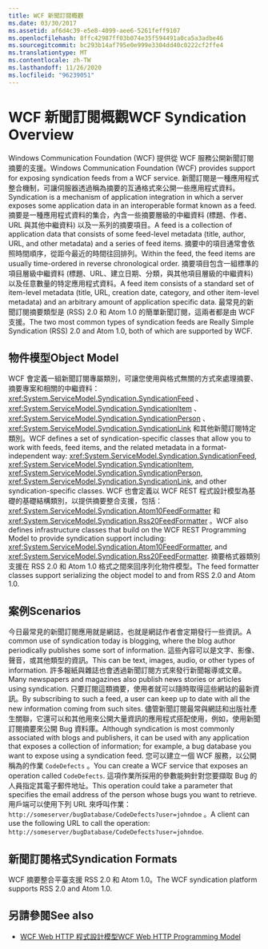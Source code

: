 ```yaml
---
title: WCF 新聞訂閱概觀
ms.date: 03/30/2017
ms.assetid: af6d4c39-e5e8-4099-aee6-5261feff9107
ms.openlocfilehash: 8ffc42987ff03b074e35f594491a0ca5a3adbe46
ms.sourcegitcommit: bc293b14af795e0e999e3304dd40c0222cf2ffe4
ms.translationtype: MT
ms.contentlocale: zh-TW
ms.lasthandoff: 11/26/2020
ms.locfileid: "96239051"
---
```

# <a name="wcf-syndication-overview"></a><span data-ttu-id="052b8-102">WCF 新聞訂閱概觀</span><span class="sxs-lookup"><span data-stu-id="052b8-102">WCF Syndication Overview</span></span>

<span data-ttu-id="052b8-103">Windows Communication Foundation (WCF) 提供從 WCF 服務公開新聞訂閱摘要的支援。</span><span class="sxs-lookup"><span data-stu-id="052b8-103">Windows Communication Foundation (WCF) provides support for exposing syndication feeds from a WCF service.</span></span> <span data-ttu-id="052b8-104">新聞訂閱是一種應用程式整合機制，可讓伺服器透過稱為摘要的互通格式來公開一些應用程式資料。</span><span class="sxs-lookup"><span data-stu-id="052b8-104">Syndication is a mechanism of application integration in which a server exposes some application data in an interoperable format known as a feed.</span></span> <span data-ttu-id="052b8-105">摘要是一種應用程式資料的集合，內含一些摘要層級的中繼資料 (標題、作者、URL 與其他中繼資料) 以及一系列的摘要項目。</span><span class="sxs-lookup"><span data-stu-id="052b8-105">A feed is a collection of application data that consists of some feed-level metadata (title, author, URL, and other metadata) and a series of feed items.</span></span> <span data-ttu-id="052b8-106">摘要中的項目通常會依照時間順序，從距今最近的時間往回排列。</span><span class="sxs-lookup"><span data-stu-id="052b8-106">Within the feed, the feed items are usually time-ordered in reverse chronological order.</span></span> <span data-ttu-id="052b8-107">摘要項目包含一組標準的項目層級中繼資料 (標題、URL、建立日期、分類，與其他項目層級的中繼資料) 以及任意數量的特定應用程式資料。</span><span class="sxs-lookup"><span data-stu-id="052b8-107">A feed item consists of a standard set of item-level metadata (title, URL, creation date, category, and other item-level metadata) and an arbitrary amount of application specific data.</span></span> <span data-ttu-id="052b8-108">最常見的新聞訂閱摘要類型是 (RSS) 2.0 和 Atom 1.0 的簡單新聞訂閱，這兩者都是由 WCF 支援。</span><span class="sxs-lookup"><span data-stu-id="052b8-108">The two most common types of syndication feeds are Really Simple Syndication (RSS) 2.0 and Atom 1.0, both of which are supported by WCF.</span></span>  
  
## <a name="object-model"></a><span data-ttu-id="052b8-109">物件模型</span><span class="sxs-lookup"><span data-stu-id="052b8-109">Object Model</span></span>  

 <span data-ttu-id="052b8-110">WCF 會定義一組新聞訂閱專屬類別，可讓您使用與格式無關的方式來處理摘要、摘要專案和相關的中繼資料： <xref:System.ServiceModel.Syndication.SyndicationFeed> 、 <xref:System.ServiceModel.Syndication.SyndicationItem> 、 <xref:System.ServiceModel.Syndication.SyndicationPerson> 、 <xref:System.ServiceModel.Syndication.SyndicationLink> 和其他新聞訂閱特定類別。</span><span class="sxs-lookup"><span data-stu-id="052b8-110">WCF defines a set of syndication-specific classes that allow you to work with feeds, feed items, and the related metadata in a format-independent way: <xref:System.ServiceModel.Syndication.SyndicationFeed>, <xref:System.ServiceModel.Syndication.SyndicationItem>, <xref:System.ServiceModel.Syndication.SyndicationPerson>, <xref:System.ServiceModel.Syndication.SyndicationLink>, and other syndication-specific classes.</span></span> <span data-ttu-id="052b8-111">WCF 也會定義以 WCF REST 程式設計模型為基礎的基礎結構類別，以提供摘要整合支援，包括： <xref:System.ServiceModel.Syndication.Atom10FeedFormatter> 和  <xref:System.ServiceModel.Syndication.Rss20FeedFormatter> 。</span><span class="sxs-lookup"><span data-stu-id="052b8-111">WCF also defines infrastructure classes that build on the WCF REST Programming Model to provide syndication support including: <xref:System.ServiceModel.Syndication.Atom10FeedFormatter>, and  <xref:System.ServiceModel.Syndication.Rss20FeedFormatter>.</span></span> <span data-ttu-id="052b8-112">摘要格式器類別支援在 RSS 2.0 和 Atom 1.0 格式之間來回序列化物件模型。</span><span class="sxs-lookup"><span data-stu-id="052b8-112">The feed formatter classes support serializing the object model to and from RSS 2.0 and Atom 1.0.</span></span>  
  
## <a name="scenarios"></a><span data-ttu-id="052b8-113">案例</span><span class="sxs-lookup"><span data-stu-id="052b8-113">Scenarios</span></span>  

 <span data-ttu-id="052b8-114">今日最常見的新聞訂閱應用就是網誌，也就是網誌作者會定期發行一些資訊。</span><span class="sxs-lookup"><span data-stu-id="052b8-114">A common use of syndication today is blogging, where the blog author periodically publishes some sort of information.</span></span> <span data-ttu-id="052b8-115">這些內容可以是文字、影像、聲音，或其他類型的資訊。</span><span class="sxs-lookup"><span data-stu-id="052b8-115">This can be text, images, audio, or other types of information.</span></span> <span data-ttu-id="052b8-116">許多報紙與雜誌也會透過新聞訂閱方式來發行新聞報導或文章。</span><span class="sxs-lookup"><span data-stu-id="052b8-116">Many newspapers and magazines also publish news stories or articles using syndication.</span></span> <span data-ttu-id="052b8-117">只要訂閱這類摘要，使用者就可以隨時取得這些網站的最新資訊。</span><span class="sxs-lookup"><span data-stu-id="052b8-117">By subscribing to such a feed, a user can keep up to date with all the new information coming from such sites.</span></span> <span data-ttu-id="052b8-118">儘管新聞訂閱最常與網誌和出版社產生關聯，它還可以和其他用來公開大量資訊的應用程式搭配使用，例如，使用新聞訂閱摘要來公開 Bug 資料庫。</span><span class="sxs-lookup"><span data-stu-id="052b8-118">Although syndication is most commonly associated with blogs and publishers, it can be used with any application that exposes a collection of information; for example, a bug database you want to expose using a syndication feed.</span></span> <span data-ttu-id="052b8-119">您可以建立一個 WCF 服務，以公開稱為的作業 `CodeDefects` 。</span><span class="sxs-lookup"><span data-stu-id="052b8-119">You can create a WCF service that exposes an operation called `CodeDefects`.</span></span> <span data-ttu-id="052b8-120">這項作業所採用的參數能夠針對您要擷取 Bug 的人員指定其電子郵件地址。</span><span class="sxs-lookup"><span data-stu-id="052b8-120">This operation could take a parameter that specifies the email address of the person whose bugs you want to retrieve.</span></span> <span data-ttu-id="052b8-121">用戶端可以使用下列 URL 來呼叫作業： `http://someserver/bugDatabase/CodeDefects?user=johndoe` 。</span><span class="sxs-lookup"><span data-stu-id="052b8-121">A client can use the following URL to call the operation: `http://someserver/bugDatabase/CodeDefects?user=johndoe`.</span></span>  
  
## <a name="syndication-formats"></a><span data-ttu-id="052b8-122">新聞訂閱格式</span><span class="sxs-lookup"><span data-stu-id="052b8-122">Syndication Formats</span></span>  

 <span data-ttu-id="052b8-123">WCF 摘要整合平臺支援 RSS 2.0 和 Atom 1.0。</span><span class="sxs-lookup"><span data-stu-id="052b8-123">The WCF syndication platform supports RSS 2.0 and Atom 1.0.</span></span>  
  
## <a name="see-also"></a><span data-ttu-id="052b8-124">另請參閱</span><span class="sxs-lookup"><span data-stu-id="052b8-124">See also</span></span>

- [<span data-ttu-id="052b8-125">WCF Web HTTP 程式設計模型</span><span class="sxs-lookup"><span data-stu-id="052b8-125">WCF Web HTTP Programming Model</span></span>](wcf-web-http-programming-model.md)
